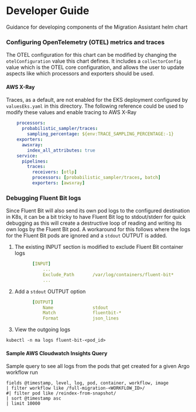 # Developer Guide
Guidance for developing components of the Migration Assistant helm chart



### Configuring OpenTelemetry (OTEL) metrics and traces
The OTEL configuration for this chart can be modified by changing the `otelConfiguration` value this chart defines. It includes a `collectorConfig` value which is the OTEL core configuration, and allows the user to update aspects like which processors and exporters should be used.


#### AWS X-Ray
Traces, as a default, are not enabled for the EKS deployment configured by `valuesEks.yaml` in this directory. The following reference could be used to modify these values and enable tracing to AWS X-Ray
```yaml
    processors:
      probabilistic_sampler/traces:
        sampling_percentage: ${env:TRACE_SAMPLING_PERCENTAGE:-1}
    exporters:
      awsxray:
        index_all_attributes: true
    service:
      pipelines:
        traces:
          receivers: [otlp]
          processors: [probabilistic_sampler/traces, batch]
          exporters: [awsxray]
```

### Debugging Fluent Bit logs
Since Fluent Bit will also send its own pod logs to the configured destination in K8s, it can be a bit tricky to have Fluent Bit log to stdout/stderr for quick debugging as this will create a destructive loop of reading and writing its own logs by the Fluent Bit pod. A workaround for this follows where the logs for the Fluent Bit pods are ignored and a `stdout` OUTPUT is added. 

1. The existing INPUT section is modified to exclude Fluent Bit container logs
```yaml
          [INPUT]
              ...
              Exclude_Path       /var/log/containers/fluent-bit*
              ...
```
2. Add a `stdout` OUTPUT option
```yaml
          [OUTPUT]
              Name               stdout
              Match              fluentbit-*
              Format             json_lines
```
3. View the outgoing logs
```shell
kubectl -n ma logs fluent-bit-<pod_id>
```

#### Sample AWS Cloudwatch Insights Query
Sample query to see all logs from the pods that get created for a given Argo workflow run
```
fields @timestamp, level, log, pod, container, workflow, image
| filter workflow like /full-migration-<WORKFLOW_ID>/
#| filter pod like /reindex-from-snapshot/
| sort @timestamp asc 
| limit 10000
```